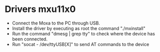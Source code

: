 # Drivers mxu11x0

* Connect the Moxa to the PC through USB.
* Install the driver by executing as root the command "./mxinstall"
* Run the command "dmesg | grep tty" to check where the device has been connected.
* Run "socat - /dev/ttyUSB[X]" to send AT commands to the device

